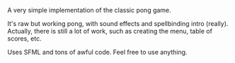 A  very simple implementation of the classic pong game.

It's raw but working pong, with sound effects and spellbinding intro (really).
Actually, there is still a lot of work, such as creating the menu, table of scores, etс.

Uses SFML and tons of awful code. Feel free to use anything.
